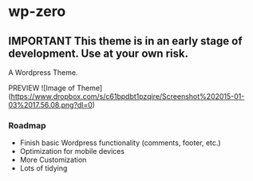 wp-zero
=======

## IMPORTANT This theme is in an early stage of development. Use at your own risk. ##

A Wordpress Theme.

PREVIEW
![Image of Theme]
(https://www.dropbox.com/s/c61bpdbt1pzqire/Screenshot%202015-01-03%2017.56.08.png?dl=0)

### Roadmap ###
*   Finish basic Wordpress functionality (comments, footer, etc.)
*   Optimization for mobile devices
*	More Customization
*	Lots of tidying